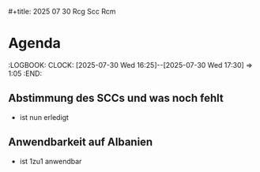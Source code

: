 #+title: 2025 07 30 Rcg Scc Rcm

# Agenda
:LOGBOOK:
CLOCK: [2025-07-30 Wed 16:25]--[2025-07-30 Wed 17:30] =>  1:05
:END:
## Abstimmung des SCCs und was noch fehlt
+ ist nun erledigt
## Anwendbarkeit auf Albanien
+ ist 1zu1 anwendbar
